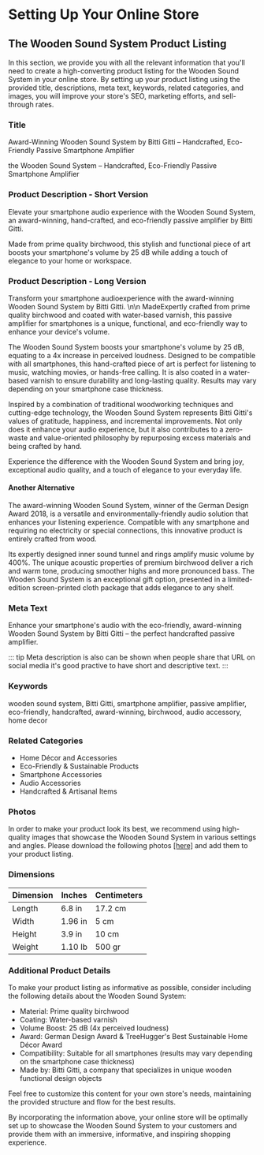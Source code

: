 # Setting Up Your Online Store

## The Wooden Sound System Product Listing

In this section, we provide you with all the relevant information that you'll need to create a high-converting product listing for the Wooden Sound System in your online store. By setting up your product listing using the provided title, descriptions, meta text, keywords, related categories, and images, you will improve your store's SEO, marketing efforts, and sell-through rates.

### Title

<CopyInfoBox>
  <p>
  Award-Winning Wooden Sound System by Bitti Gitti – Handcrafted, Eco-Friendly Passive Smartphone Amplifier
  </p>
  </CopyInfoBox>

<CopyInfoBox>
  <p>
  the Wooden Sound System – Handcrafted, Eco-Friendly Passive Smartphone Amplifier
  </p>
  </CopyInfoBox>


### Product Description - Short Version
<CopyInfoBox>
  <p>
  Elevate your smartphone audio experience with the Wooden Sound System, an award-winning, hand-crafted, and eco-friendly passive amplifier by Bitti Gitti.
  </p>
  <p>
  Made from prime quality birchwood, this stylish and functional piece of art boosts your smartphone's volume by 25 dB while adding a touch of elegance to your home or workspace.
  </p>
  </CopyInfoBox>


### Product Description - Long Version

<CopyInfoBox>
  <p>
    Transform your smartphone audioexperience with the award-winning Wooden Sound System by Bitti Gitti. \n\n MadeExpertly crafted from prime quality birchwood and coated with water-based varnish, this passive amplifier for smartphones is a unique, functional, and eco-friendly way to enhance your device's volume.
  </p>
  <p>
    The Wooden Sound System boosts your smartphone's volume by 25 dB, equating to a 4x increase in perceived loudness. Designed to be compatible with all smartphones, this hand-crafted piece of art is perfect for listening to music, watching movies, or hands-free calling. It is also coated in a water-based varnish to ensure durability and long-lasting quality. Results may vary depending on your smartphone case thickness.
  </p>
  <p>
  Inspired by a combination of traditional woodworking techniques and cutting-edge technology, the Wooden Sound System represents Bitti Gitti's values of gratitude, happiness, and incremental improvements. Not only does it enhance your audio experience, but it also contributes to a zero-waste and value-oriented philosophy by repurposing excess materials and being crafted by hand.
  </p>

  <p>
  Experience the difference with the Wooden Sound System and bring joy, exceptional audio quality, and a touch of elegance to your everyday life.
  </p>
</CopyInfoBox>

#### Another Alternative

<CopyInfoBox>
  <p>
The award-winning Wooden Sound System, winner of the German Design Award 2018, is a versatile and environmentally-friendly audio solution that enhances your listening experience. Compatible with any smartphone and requiring no electricity or special connections, this innovative product is entirely crafted from wood.
 </p>
  <p>
Its expertly designed inner sound tunnel and rings amplify music volume by 400%. The unique acoustic properties of premium birchwood deliver a rich and warm tone, producing smoother highs and more pronounced bass. The Wooden Sound System is an exceptional gift option, presented in a limited-edition screen-printed cloth package that adds elegance to any shelf.
 </p>
</CopyInfoBox>

### Meta Text

<CopyInfoBox>
  <p>
 Enhance your smartphone's audio with the eco-friendly, award-winning Wooden Sound System by Bitti Gitti – the perfect handcrafted passive amplifier.
  </p>
  </CopyInfoBox>


::: tip 
Meta description is also can be shown when people share that URL on social media it's good practive to have short and descriptive text.
:::


### Keywords

<CopyInfoBox>
  <p>
 wooden sound system, Bitti Gitti, smartphone amplifier, passive amplifier, eco-friendly, handcrafted, award-winning, birchwood, audio accessory, home decor
  </p>
  </CopyInfoBox>

### Related Categories
- Home Décor and Accessories
- Eco-Friendly & Sustainable Products
- Smartphone Accessories
- Audio Accessories
- Handcrafted & Artisanal Items

### Photos
In order to make your product look its best, we recommend using high-quality images that showcase the Wooden Sound System in various settings and angles. Please download the following photos [\[here\]](https://www.bitti-gitti.com/corporate-solutions) and add them to your product listing.

### Dimensions

| Dimension | Inches | Centimeters |
|-----------|--------|-------------|
| Length    | 6.8 in | 17.2 cm     |
| Width     | 1.96 in| 5 cm        |
| Height    | 3.9 in | 10 cm       |
| Weight    | 1.10 lb| 500 gr      |

### Additional Product Details
To make your product listing as informative as possible, consider including the following details about the Wooden Sound System:

- Material: Prime quality birchwood
- Coating: Water-based varnish
- Volume Boost: 25 dB (4x perceived loudness)
- Award: German Design Award & TreeHugger's Best Sustainable Home Décor Award
- Compatibility: Suitable for all smartphones (results may vary depending on the smartphone case thickness)
- Made by: Bitti Gitti, a company that specializes in unique wooden functional design objects


Feel free to customize this content for your own store's needs, maintaining the provided structure and flow for the best results. 

By incorporating the information above, your online store will be optimally set up to showcase the Wooden Sound System to your customers and provide them with an immersive, informative, and inspiring shopping experience.